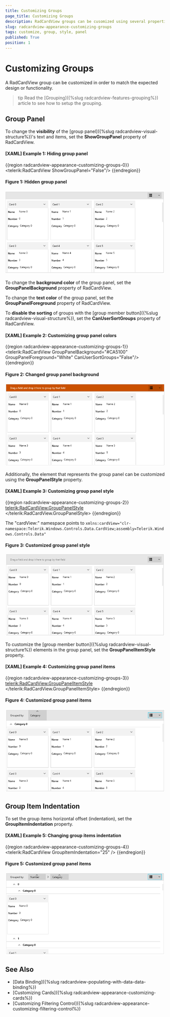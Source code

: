 ```yaml
---
title: Customizing Groups
page_title: Customizing Groups
description: RadCardView groups can be cusomized using several properties of the control.
slug: radcardview-appearance-customizing-groups
tags: customize, group, style, panel
published: True
position: 1
---
```


# Customizing Groups

A RadCardView group can be customized in order to match the expected design or functionality.

>tip Read the [Grouping]({%slug radcardview-features-grouping%}) article to see how to setup the grouping.

## Group Panel

To change the __visibility__ of the [group panel]({%slug radcardview-visual-structure%})'s text and items, set the __ShowGroupPanel__ property of RadCardView.

#### __[XAML] Example 1: Hiding group panel__
{{region radcardview-appearance-customizing-groups-0}}
    <telerik:RadCardView ShowGroupPanel="False"/>
{{endregion}}

#### Figure 1: Hidden group panel
![](images/radcardview-appearance-customizing-groups-0.png)

To change the __background color__ of the group panel, set the __GroupPanelBackground__ property of RadCardView.

To change the __text color__ of the group panel, set the __GroupPanelForeground__ property of RadCardView.

To __disable the sorting__ of groups with the [group member button]({%slug radcardview-visual-structure%}), set the __CanUserSortGroups__ property of RadCardView.

#### __[XAML] Example 2: Customizing group panel colors__
{{region radcardview-appearance-customizing-groups-1}}
    <telerik:RadCardView GroupPanelBackground="#CA5100"
						 GroupPanelForeground="White"
                         CanUserSortGroups="False"/>
{{endregion}}

#### Figure 2: Changed group panel background
![](images/radcardview-appearance-customizing-groups-1.png)

Additionally, the element that represents the group panel can be customized using the __GroupPanelStyle__ property.

#### __[XAML] Example 3: Customizing group panel style__
{{region radcardview-appearance-customizing-groups-2}}
	<telerik:RadCardView.GroupPanelStyle>
		<Style TargetType="cardView:CardViewGroupPanel">
			<Setter Property="Height" Value="50" />
			<Setter Property="Opacity" Value="0.5" />
		</Style>
	</telerik:RadCardView.GroupPanelStyle>
{{endregion}}

The "cardView:" namespace points to `xmlns:cardView="clr-namespace:Telerik.Windows.Controls.Data.CardView;assembly=Telerik.Windows.Controls.Data"`

#### Figure 3: Customized group panel style
![](images/radcardview-appearance-customizing-groups-2.png)

To customize the [group member button]({%slug radcardview-visual-structure%}) elements in the group panel, set the __GroupPanelItemStyle__ property.

#### __[XAML] Example 4: Customizing group panel items__
{{region radcardview-appearance-customizing-groups-3}}
	<telerik:RadCardView.GroupPanelItemStyle>
		<Style TargetType="cardView:CardViewGroupPanelItem">
			<Setter Property="Height" Value="50" />
		</Style>
	</telerik:RadCardView.GroupPanelItemStyle>
{{endregion}}

#### Figure 4: Customized group panel items
![](images/radcardview-appearance-customizing-groups-3.png)

## Group Item Indentation

To set the group items horizontal offset (indentation), set the __GroupItemIndentation__ property. 

#### __[XAML] Example 5: Changing group items indentation__
{{region radcardview-appearance-customizing-groups-4}}
	<telerik:RadCardView GroupItemIndentation="25" />
{{endregion}}

#### Figure 5: Customized group panel items
![](images/radcardview-appearance-customizing-groups-4.png)

## See Also  
* [Data Binding]({%slug radcardview-populating-with-data-data-binding%})
* [Customizing Cards]({%slug radcardview-appearance-customizing-cards%}) 
* [Customizing Filtering Control]({%slug radcardview-appearance-customizing-filtering-control%}) 
